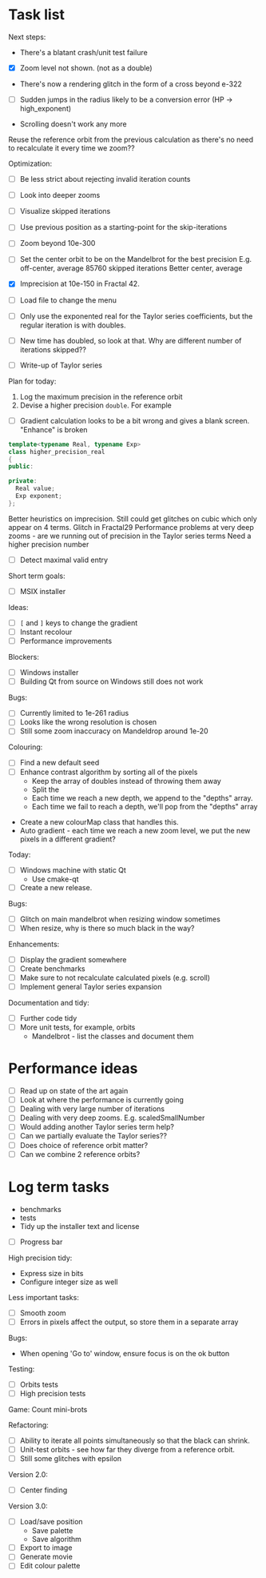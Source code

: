 # Task list

Next steps:
- There's a blatant crash/unit test failure
- [x] Zoom level not shown. (not as a double)
- There's now a rendering glitch in the form of a cross beyond e-322
- [ ] Sudden jumps in the radius likely to be a conversion error (HP -> high_exponent)
- Scrolling doesn't work any more


Reuse the reference orbit from the previous calculation as there's no need to recalculate it every time we zoom??

Optimization:
- [ ] Be less strict about rejecting invalid iteration counts
- [ ] Look into deeper zooms
- [ ] Visualize skipped iterations

- [ ] Use previous position as a starting-point for the skip-iterations
- [ ] Zoom beyond 10e-300
- [ ] Set the center orbit to be on the Mandelbrot for the best precision
  E.g. off-center, average 85760 skipped iterations
  Better center, average 

- [x] Imprecision at 10e-150 in Fractal 42.



- [ ] Load file to change the menu


- [ ] Only use the exponented real for the Taylor series coefficients, but the regular iteration is with doubles.
- [ ] New time has doubled, so look at that.
  Why are different number of iterations skipped??
- [ ] Write-up of Taylor series

Plan for today:
1. Log the maximum precision in the reference orbit
2. Devise a higher precision `double`. For example

- [ ] Gradient calculation looks to be a bit wrong and gives a blank screen. "Enhance" is broken

```c++
template<typename Real, typename Exp>
class higher_precision_real
{
public:

private:
  Real value;
  Exp exponent;
};
```

Better heuristics on imprecision. Still could get glitches on cubic which only appear on 4 terms.
Glitch in Fractal29
Performance problems at very deep zooms - are we running out of precision in the Taylor series terms
Need a higher precision number
- [ ] Detect maximal valid entry


Short term goals:
- [ ] MSIX installer

Ideas:
- [ ] `[` and `]` keys to change the gradient
- [ ] Instant recolour
- [ ] Performance improvements

Blockers:
- [ ] Windows installer
- [ ] Building Qt from source on Windows still does not work

Bugs:
- [ ] Currently limited to 1e-261 radius
- [ ] Looks like the wrong resolution is chosen
- [ ] Still some zoom inaccuracy on Mandeldrop around 1e-20

Colouring:
- [ ] Find a new default seed
- [ ] Enhance contrast algorithm by sorting all of the pixels
  - Keep the array of doubles instead of throwing them away
  - Split the
  - Each time we reach a new depth, we append to the "depths" array.
  - Each time we fail to reach a depth, we'll pop from the "depths" array
- Create a new colourMap class that handles this.
- Auto gradient - each time we reach a new zoom level, we put the new pixels in a different gradient?

Today:
- [ ] Windows machine with static Qt
  - Use cmake-qt 
- [ ] Create a new release.

Bugs:
- [ ] Glitch on main mandelbrot when resizing window sometimes
- [ ] When resize, why is there so much black in the way?

Enhancements:
- [ ] Display the gradient somewhere
- [ ] Create benchmarks
- [ ] Make sure to not recalculate calculated pixels (e.g. scroll)
- [ ] Implement general Taylor series expansion

Documentation and tidy:
- [ ] Further code tidy
- [ ] More unit tests, for example, orbits
  - Mandelbrot - list the classes and document them

# Performance ideas

- [ ] Read up on state of the art again
- [ ] Look at where the performance is currently going
- [ ] Dealing with very large number of iterations
- [ ] Dealing with very deep zooms. E.g. scaledSmallNumber  
- [ ] Would adding another Taylor series term help?
- [ ] Can we partially evaluate the Taylor series??
- [ ] Does choice of reference orbit matter?
- [ ] Can we combine 2 reference orbits?

# Log term tasks

- benchmarks
- tests
- Tidy up the installer text and license
- [ ] Progress bar

High precision tidy:
- Express size in bits
- Configure integer size as well

Less important tasks:
- [ ] Smooth zoom
- [ ] Errors in pixels affect the output, so store them in a separate array

Bugs:
- When opening 'Go to' window, ensure focus is on the ok button

Testing:
- [ ] Orbits tests
- [ ] High precision tests

Game: Count mini-brots

Refactoring:
- [ ] Ability to iterate all points simultaneously so that the black can shrink.
- [ ] Unit-test orbits - see how far they diverge from a reference orbit.
- [ ] Still some glitches with epsilon

Version 2.0:
- [ ] Center finding

Version 3.0:
- [ ] Load/save position
  - Save palette
  - Save algorithm
- [ ] Export to image
- [ ] Generate movie
- [ ] Edit colour palette
